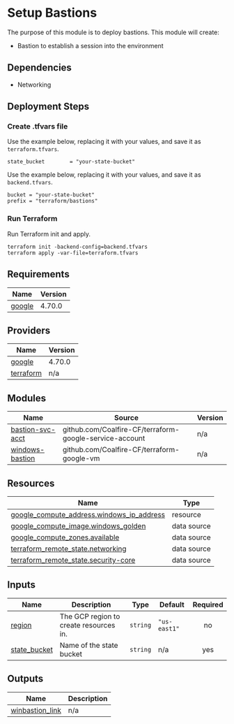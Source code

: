 # Setup Bastions

The purpose of this module is to deploy bastions. This module will create:

- Bastion to establish a session into the environment

## Dependencies

- Networking

## Deployment Steps

### Create .tfvars file

Use the example below, replacing it with your values, and save it as `terraform.tfvars`.

``` hcl
state_bucket        = "your-state-bucket"
```

Use the example below, replacing it with your values, and save it as `backend.tfvars`.

``` hcl
bucket = "your-state-bucket"
prefix = "terraform/bastions"
```

### Run Terraform

Run Terraform init and apply.

``` hcl
terraform init -backend-config=backend.tfvars
terraform apply -var-file=terraform.tfvars
```

<!-- BEGIN_TF_DOCS -->
## Requirements

| Name | Version |
|------|---------|
| <a name="requirement_google"></a> [google](#requirement\_google) | 4.70.0 |

## Providers

| Name | Version |
|------|---------|
| <a name="provider_google"></a> [google](#provider\_google) | 4.70.0 |
| <a name="provider_terraform"></a> [terraform](#provider\_terraform) | n/a |

## Modules

| Name | Source | Version |
|------|--------|---------|
| <a name="module_bastion-svc-acct"></a> [bastion-svc-acct](#module\_bastion-svc-acct) | github.com/Coalfire-CF/terraform-google-service-account | n/a |
| <a name="module_windows-bastion"></a> [windows-bastion](#module\_windows-bastion) | github.com/Coalfire-CF/terraform-google-vm | n/a |

## Resources

| Name | Type |
|------|------|
| [google_compute_address.windows_ip_address](https://registry.terraform.io/providers/hashicorp/google/4.70.0/docs/resources/compute_address) | resource |
| [google_compute_image.windows_golden](https://registry.terraform.io/providers/hashicorp/google/4.70.0/docs/data-sources/compute_image) | data source |
| [google_compute_zones.available](https://registry.terraform.io/providers/hashicorp/google/4.70.0/docs/data-sources/compute_zones) | data source |
| [terraform_remote_state.networking](https://registry.terraform.io/providers/hashicorp/terraform/latest/docs/data-sources/remote_state) | data source |
| [terraform_remote_state.security-core](https://registry.terraform.io/providers/hashicorp/terraform/latest/docs/data-sources/remote_state) | data source |

## Inputs

| Name | Description | Type | Default | Required |
|------|-------------|------|---------|:--------:|
| <a name="input_region"></a> [region](#input\_region) | The GCP region to create resources in. | `string` | `"us-east1"` | no |
| <a name="input_state_bucket"></a> [state\_bucket](#input\_state\_bucket) | Name of the state bucket | `string` | n/a | yes |

## Outputs

| Name | Description |
|------|-------------|
| <a name="output_winbastion_link"></a> [winbastion\_link](#output\_winbastion\_link) | n/a |
<!-- END_TF_DOCS -->
